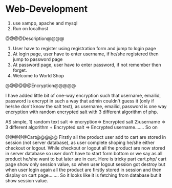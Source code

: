 # Web-Development
1) use xampp, apache and mysql
2) Run on localhost


@@@@Description@@@@
1) User have to register using registration form and jump to login page
2) At login page, user have to enter username, if he/she registered then jump to password page
3) At password page, user have to enter password, if not remember then forget.
4) Welcome to World Shop

@@@@@@Encryption@@@@@

I have added little bit of one-way encryption such that username, emailid, password is encrypt in such a way that admin couldn't guess it (only if he/she don't know the salt text), as username, emailid, password is one way encryption with random encrypted salt with 3 different algorithm of php.

AS simple, 1) random text salt => encryption=> Encrypted salt
2)username => 3 different algorithm + Encrypted salt => Encrypted username....... So on

@@@@@Cart@@@@@
Firstly all the product user add to cart are stored in session (not server database), as user complete shoping he/she either checkout or logout.
While checkout or logout all the product are now stored in server database so user don't have to start form bottom or we say as all product he/she want to but later are in cart.
Here is tricky part cart.php/ cart page show only session value, so when user logout session got destroy but when user login again all the product are firstly stored in session and then display on cart page........ So it looks like it is fetching from database but it show session value. 
